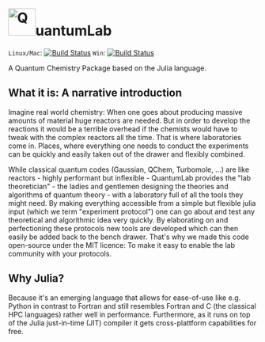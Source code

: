 
# <img src="http://schurkus.com/wp-content/uploads/2015/10/QuantumLab.png" alt=Q width="55">uantumLab

`Linux/Mac`: [![Build Status](https://travis-ci.org/vonDonnerstein/QuantumLab.svg)](https://travis-ci.org/vonDonnerstein/QuantumLab) `Win`: [![Build Status](https://ci.appveyor.com/api/projects/status/github/vonDonnerstein/QuantumLab.jl?branch=master&svg=true)](https://ci.appveyor.com/project/vonDonnerstein/quantumlab)

A Quantum Chemistry Package based on the Julia language.

## What it is: A narrative introduction
Imagine real world chemistry: When one goes about producing massive amounts of material huge reactors are needed. But in order to develop the reactions it would be a terrible overhead if the chemists would have to tweak with the complex reactors all the time. That is where laboratories come in. Places, where everything one needs to conduct the experiments can be quickly and easily taken out of the drawer and flexibly combined.

While classical quantum codes (Gaussian, QChem, Turbomole, ...) are like reactors - highly performant but inflexible - QuantumLab provides the "lab theoretician" - the ladies and gentlemen designing the theories and algorithms of quantum theory - with a laboratory full of all the tools they might need. By making everything accessible from a simple but flexible julia input (which we term "experiment protocol") one can go about and test any theoretical and algorithmic idea very quickly. By elaborating on and perfectioning these protocols new tools are developed which can then easily be added back to the bench drawer. That's why we made this code open-source under the MIT licence: To make it easy to enable the lab community with your protocols.

## Why Julia?
Because it's an emerging language that allows for ease-of-use like e.g. Python in contrast to Fortran and still resembles Fortran and C (the classical HPC languages) rather well in performance. Furthermore, as it runs on top of the Julia just-in-time (JIT) compiler it gets cross-plattform capabilities for free.
